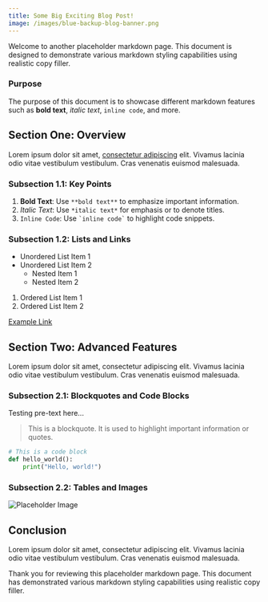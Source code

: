 ```yaml
---
title: Some Big Exciting Blog Post!
image: /images/blue-backup-blog-banner.png
---
```


Welcome to another placeholder markdown page. This document is designed to demonstrate various markdown styling capabilities using realistic copy filler.

### Purpose

The purpose of this document is to showcase different markdown features such as **bold text**, _italic text_, `inline code`, and more.

## Section One: Overview

Lorem ipsum dolor sit amet, [consectetur adipiscing](/#) elit. Vivamus lacinia odio vitae vestibulum vestibulum. Cras venenatis euismod malesuada.

### Subsection 1.1: Key Points

1. **Bold Text**: Use `**bold text**` to emphasize important information.
2. _Italic Text_: Use `*italic text*` for emphasis or to denote titles.
3. `Inline Code`: Use `` `inline code` `` to highlight code snippets.

### Subsection 1.2: Lists and Links

- Unordered List Item 1
- Unordered List Item 2
  - Nested Item 1
  - Nested Item 2

1. Ordered List Item 1
2. Ordered List Item 2

[Example Link](https://www.example.com)

## Section Two: Advanced Features

Lorem ipsum dolor sit amet, consectetur adipiscing elit. Vivamus lacinia odio vitae vestibulum vestibulum. Cras venenatis euismod malesuada.

### Subsection 2.1: Blockquotes and Code Blocks

Testing pre-text here...

> This is a blockquote. It is used to highlight important information or quotes.

```python
# This is a code block
def hello_world():
    print("Hello, world!")
```

### Subsection 2.2: Tables and Images

![Placeholder Image](/images/blue-backup-blog-banner.png)

## Conclusion

Lorem ipsum dolor sit amet, consectetur adipiscing elit. Vivamus lacinia odio vitae vestibulum vestibulum. Cras venenatis euismod malesuada.

Thank you for reviewing this placeholder markdown page. This document has demonstrated various markdown styling capabilities using realistic copy filler.
